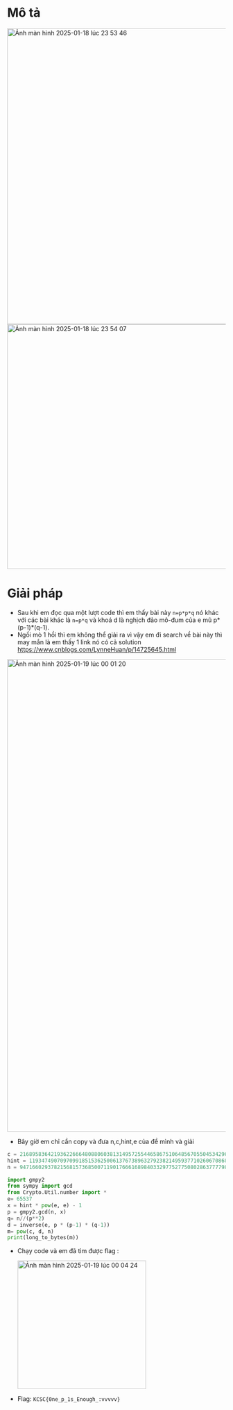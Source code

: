# Mô tả 

<img width="682" alt="Ảnh màn hình 2025-01-18 lúc 23 53 46" src="https://github.com/user-attachments/assets/15cfe636-8485-4144-b3cb-d9e8026ac2c1" />

<img width="564" alt="Ảnh màn hình 2025-01-18 lúc 23 54 07" src="https://github.com/user-attachments/assets/4027e433-8db0-47dc-9310-ffab5e2db8fb" />

# Giải pháp 
- Sau khi em đọc qua một lượt code thì em thấy bài này `n=p*p*q` nó khác với các bài khác là `n=p*q` và khoá d là nghịch đảo mô-đum của e mũ p*(p-1)*(q-1).
- Ngồi mò 1 hồi thì em không thể giải ra vì vậy em đi search về bài này thì may mắn là em thấy 1 link nó có cả solution  https://www.cnblogs.com/LynneHuan/p/14725645.html
  
<img width="1089" alt="Ảnh màn hình 2025-01-19 lúc 00 01 20" src="https://github.com/user-attachments/assets/9a305ac0-3428-45cf-86f2-7749c07fb7db" />

- Bây giờ em chỉ cần copy và đưa n,c,hint,e của đề mình và giải

```py
c = 216895836421936226664808806038131495725544658675106485670550453429609078893908601117272164909327632048129546753076380379045793859323244310633521321055388974634549104918284811813205866773238823220320222756056839297144222443834324484452750837978501262424186119512949111339142374067658940576220209924539508684423305539352188419127746551691195133913843198343764965016833190033138825402951884225991852311634388045499747652928427089105006744062452013466170009819761589
hint = 119347490709709918515362500613767389632792382149593771026067086829182731765211255478693659388705133600879844115195595226603111752985962235917359759090718061734175658693105117154525703606445141788266279862259884063386378441258483507592794727728695131221071650602175884547070684687593047276747070248401583807925835550653444240529379502255688396376354105756898403267623695663194584556369065618489842778593026855625193720218739585629291162493093893452796713107895772
n = 947166029378215681573685007119017666168984033297752775080286377779867377305545634376587741948207865073328277940177160532951778642727687102119230712410226086882346969888194915073996590482747649286982920772432363906920327921033567974712097884396540431297147440251083706325071265030933645087536778803607268099965990824052754448809778996696907531977479093847266964842017321766588821529580218132015882438704409614373340861025360688571007185362228026637160817305181421

import gmpy2
from sympy import gcd
from Crypto.Util.number import *
e= 65537
x = hint * pow(e, e) - 1
p = gmpy2.gcd(n, x)
q= n//(p**2)
d = inverse(e, p * (p-1) * (q-1))
m= pow(c, d, n)
print(long_to_bytes(m))
```
- Chạy code và em đã tìm được flag :

  <img width="296" alt="Ảnh màn hình 2025-01-19 lúc 00 04 24" src="https://github.com/user-attachments/assets/6d9631d8-2961-4c85-a568-d31205984409" />

- Flag: `KCSC{0ne_p_1s_Enough_:vvvvv}`

